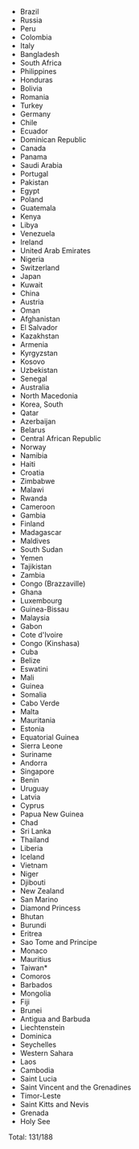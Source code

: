 * Brazil
* Russia
* Peru
* Colombia
* Italy
* Bangladesh
* South Africa
* Philippines
* Honduras
* Bolivia
* Romania
* Turkey
* Germany
* Chile
* Ecuador
* Dominican Republic
* Canada
* Panama
* Saudi Arabia
* Portugal
* Pakistan
* Egypt
* Poland
* Guatemala
* Kenya
* Libya
* Venezuela
* Ireland
* United Arab Emirates
* Nigeria
* Switzerland
* Japan
* Kuwait
* China
* Austria
* Oman
* Afghanistan
* El Salvador
* Kazakhstan
* Armenia
* Kyrgyzstan
* Kosovo
* Uzbekistan
* Senegal
* Australia
* North Macedonia
* Korea, South
* Qatar
* Azerbaijan
* Belarus
* Central African Republic
* Norway
* Namibia
* Haiti
* Croatia
* Zimbabwe
* Malawi
* Rwanda
* Cameroon
* Gambia
* Finland
* Madagascar
* Maldives
* South Sudan
* Yemen
* Tajikistan
* Zambia
* Congo (Brazzaville)
* Ghana
* Luxembourg
* Guinea-Bissau
* Malaysia
* Gabon
* Cote d'Ivoire
* Congo (Kinshasa)
* Cuba
* Belize
* Eswatini
* Mali
* Guinea
* Somalia
* Cabo Verde
* Malta
* Mauritania
* Estonia
* Equatorial Guinea
* Sierra Leone
* Suriname
* Andorra
* Singapore
* Benin
* Uruguay
* Latvia
* Cyprus
* Papua New Guinea
* Chad
* Sri Lanka
* Thailand
* Liberia
* Iceland
* Vietnam
* Niger
* Djibouti
* New Zealand
* San Marino
* Diamond Princess
* Bhutan
* Burundi
* Eritrea
* Sao Tome and Principe
* Monaco
* Mauritius
* Taiwan*
* Comoros
* Barbados
* Mongolia
* Fiji
* Brunei
* Antigua and Barbuda
* Liechtenstein
* Dominica
* Seychelles
* Western Sahara
* Laos
* Cambodia
* Saint Lucia
* Saint Vincent and the Grenadines
* Timor-Leste
* Saint Kitts and Nevis
* Grenada
* Holy See

Total: 131/188